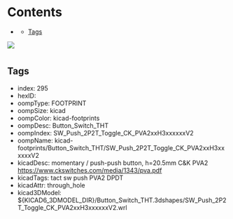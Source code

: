 



Contents
========

* [](#)
	* [Tags](#tags)
  
![][im]
# 

## Tags

- index: 295
- hexID: 
- oompType: FOOTPRINT
- oompSize: kicad
- oompColor: kicad-footprints
- oompDesc: Button_Switch_THT
- oompIndex: SW_Push_2P2T_Toggle_CK_PVA2xxH3xxxxxxV2
- oompName: kicad-footprints/Button_Switch_THT/SW_Push_2P2T_Toggle_CK_PVA2xxH3xxxxxxV2
- kicadDesc: momentary / push-push button, h=20.5mm C&K PVA2 https://www.ckswitches.com/media/1343/pva.pdf
- kicadTags: tact sw push PVA2 DPDT
- kicadAttr: through_hole
- kicad3DModel: ${KICAD6_3DMODEL_DIR}/Button_Switch_THT.3dshapes/SW_Push_2P2T_Toggle_CK_PVA2xxH3xxxxxxV2.wrl



[im]: image.png
